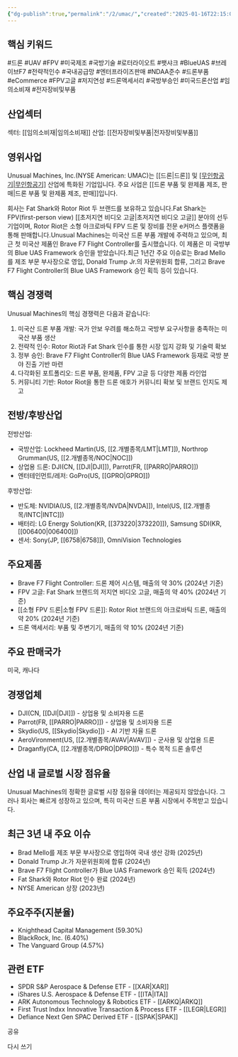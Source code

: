 ```yaml
---
{"dg-publish":true,"permalink":"/2/umac/","created":"2025-01-16T22:15:05.252+09:00","updated":"2025-06-03T20:06:01.860+09:00"}
---
```


## 핵심 키워드

#드론 #UAV #FPV #미국제조 #국방기술 #로터라이오트 #팻샤크 #BlueUAS #브레이브F7 #전략적인수 #국내공급망 #엔터프라이즈판매 #NDAA준수 #드론부품 #eCommerce #FPV고글 #저지연성 #드론액세서리 #국방부승인 #미국드론산업 #임의소비재 #전자장비및부품 

## 산업섹터

섹터: [[임의소비재\|임의소비재]]
산업: [[전자장비및부품\|전자장비및부품]]

## 영위사업

Unusual Machines, Inc.(NYSE American: UMAC)는 [[드론\|드론]] 및 [[무인항공기\|무인항공기]]([[UAV\|UAV]]) 산업에 특화된 기업입니다. 주요 사업은 [[드론 부품 및 완제품 제조, 판매\|드론 부품 및 완제품 제조, 판매]]입니다. 

회사는 Fat Shark와 Rotor Riot 두 브랜드를 보유하고 있습니다.Fat Shark는 FPV(first-person view) [[초저지연 비디오 고글\|초저지연 비디오 고글]] 분야의 선두 기업이며, Rotor Riot은 소형 아크로바틱 FPV 드론 및 장비를 전문 e커머스 플랫폼을 통해 판매합니다.Unusual Machines는 미국산 드론 부품 개발에 주력하고 있으며, 최근 첫 미국산 제품인 Brave F7 Flight Controller를 출시했습니다. 이 제품은 미 국방부의 Blue UAS Framework 승인을 받았습니다.최근 1년간 주요 이슈로는 Brad Mello를 제조 부문 부사장으로 영입, Donald Trump Jr.의 자문위원회 합류, 그리고 Brave F7 Flight Controller의 Blue UAS Framework 승인 획득 등이 있습니다.

## 핵심 경쟁력

Unusual Machines의 핵심 경쟁력은 다음과 같습니다:

1. 미국산 드론 부품 개발: 국가 안보 우려를 해소하고 국방부 요구사항을 충족하는 미국산 부품 생산
2. 전략적 인수: Rotor Riot과 Fat Shark 인수를 통한 시장 입지 강화 및 기술력 확보
3. 정부 승인: Brave F7 Flight Controller의 Blue UAS Framework 등재로 국방 분야 진출 기반 마련
4. 다각화된 포트폴리오: 드론 부품, 완제품, FPV 고글 등 다양한 제품 라인업
5. 커뮤니티 기반: Rotor Riot을 통한 드론 애호가 커뮤니티 확보 및 브랜드 인지도 제고

## 전방/후방산업

전방산업:

- 국방산업: Lockheed Martin(US, [[2.개별종목/LMT\|LMT]]), Northrop Grumman(US, [[2.개별종목/NOC\|NOC]])
- 상업용 드론: DJI(CN, [[DJI\|DJI]]), Parrot(FR, [[PARRO\|PARRO]])
- 엔터테인먼트/레저: GoPro(US, [[GPRO\|GPRO]])

후방산업:

- 반도체: NVIDIA(US, [[2.개별종목/NVDA\|NVDA]]), Intel(US, [[2.개별종목/INTC\|INTC]])
- 배터리: LG Energy Solution(KR, [[373220\|373220]]), Samsung SDI(KR, [[006400\|006400]])
- 센서: Sony(JP, [[6758\|6758]]), OmniVision Technologies

## 주요제품

- Brave F7 Flight Controller: 드론 제어 시스템, 매출의 약 30% (2024년 기준)
- FPV 고글: Fat Shark 브랜드의 저지연 비디오 고글, 매출의 약 40% (2024년 기준)
- [[소형 FPV 드론\|소형 FPV 드론]]: Rotor Riot 브랜드의 아크로바틱 드론, 매출의 약 20% (2024년 기준)
- 드론 액세서리: 부품 및 주변기기, 매출의 약 10% (2024년 기준)

## 주요 판매국가

미국, 캐나다

## 경쟁업체

- DJI(CN, [[DJI\|DJI]]) - 상업용 및 소비자용 드론
- Parrot(FR, [[PARRO\|PARRO]]) - 상업용 및 소비자용 드론
- Skydio(US, [[Skydio\|Skydio]]) - AI 기반 자율 드론
- AeroVironment(US, [[2.개별종목/AVAV\|AVAV]]) - 군사용 및 상업용 드론
- Draganfly(CA, [[2.개별종목/DPRO\|DPRO]]) - 특수 목적 드론 솔루션

## 산업 내 글로벌 시장 점유율

Unusual Machines의 정확한 글로벌 시장 점유율 데이터는 제공되지 않았습니다. 그러나 회사는 빠르게 성장하고 있으며, 특히 미국산 드론 부품 시장에서 주목받고 있습니다.

## 최근 3년 내 주요 이슈

- Brad Mello를 제조 부문 부사장으로 영입하여 국내 생산 강화 (2025년)
- Donald Trump Jr.가 자문위원회에 합류 (2024년)
- Brave F7 Flight Controller가 Blue UAS Framework 승인 획득 (2024년)
- Fat Shark와 Rotor Riot 인수 완료 (2024년)
- NYSE American 상장 (2023년)

## 주요주주(지분율)

- Knighthead Capital Management (59.30%)
- BlackRock, Inc. (6.40%)
- The Vanguard Group (4.57%)

## 관련 ETF

- SPDR S&P Aerospace & Defense ETF - [[XAR\|XAR]]
- iShares U.S. Aerospace & Defense ETF - [[ITA\|ITA]]
- ARK Autonomous Technology & Robotics ETF - [[ARKQ\|ARKQ]]
- First Trust Indxx Innovative Transaction & Process ETF - [[LEGR\|LEGR]]
- Defiance Next Gen SPAC Derived ETF - [[SPAK\|SPAK]]

공유

다시 쓰기
